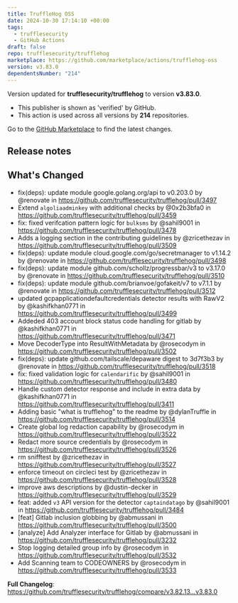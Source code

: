 ```yaml
---
title: TruffleHog OSS
date: 2024-10-30 17:14:10 +00:00
tags:
  - trufflesecurity
  - GitHub Actions
draft: false
repo: trufflesecurity/trufflehog
marketplace: https://github.com/marketplace/actions/trufflehog-oss
version: v3.83.0
dependentsNumber: "214"
---
```



Version updated for **trufflesecurity/trufflehog** to version **v3.83.0**.
- This publisher is shown as 'verified' by GitHub.
- This action is used across all versions by **214** repositories.

Go to the [GitHub Marketplace](https://github.com/marketplace/actions/trufflehog-oss) to find the latest changes.

## Release notes

## What's Changed
* fix(deps): update module google.golang.org/api to v0.203.0 by @renovate in https://github.com/trufflesecurity/trufflehog/pull/3497
* Extend `algoliaadminkey` with additional checks by @0x2b3bfa0 in https://github.com/trufflesecurity/trufflehog/pull/3459
* fix: fixed verifcation pattern logic for `bulksms` by @sahil9001 in https://github.com/trufflesecurity/trufflehog/pull/3478
* Adds a logging section in the contributing guidelines by @zricethezav in https://github.com/trufflesecurity/trufflehog/pull/3509
* fix(deps): update module cloud.google.com/go/secretmanager to v1.14.2 by @renovate in https://github.com/trufflesecurity/trufflehog/pull/3498
* fix(deps): update module github.com/schollz/progressbar/v3 to v3.17.0 by @renovate in https://github.com/trufflesecurity/trufflehog/pull/3510
* fix(deps): update module github.com/brianvoe/gofakeit/v7 to v7.1.1 by @renovate in https://github.com/trufflesecurity/trufflehog/pull/3512
* updated gcpapplicationdefaultcredentials detector results with RawV2 by @kashifkhan0771 in https://github.com/trufflesecurity/trufflehog/pull/3499
* Addeded 403 account block status code handling for gitlab by @kashifkhan0771 in https://github.com/trufflesecurity/trufflehog/pull/3471
* Move DecoderType into ResultWithMetadata by @rosecodym in https://github.com/trufflesecurity/trufflehog/pull/3502
* fix(deps): update github.com/tailscale/depaware digest to 3d7f3b3 by @renovate in https://github.com/trufflesecurity/trufflehog/pull/3518
* fix: fixed validation logic for `calendarific` by @sahil9001 in https://github.com/trufflesecurity/trufflehog/pull/3480
* Handle custom detector response and include in extra data by @kashifkhan0771 in https://github.com/trufflesecurity/trufflehog/pull/3411
* Adding basic "what is trufflehog" to the readme by @dylanTruffle in https://github.com/trufflesecurity/trufflehog/pull/3514
* Create global log redaction capability by @rosecodym in https://github.com/trufflesecurity/trufflehog/pull/3522
* Redact more source credentials by @rosecodym in https://github.com/trufflesecurity/trufflehog/pull/3526
* rm snifftest by @zricethezav in https://github.com/trufflesecurity/trufflehog/pull/3527
* enforce timeout on circleci test by @zricethezav in https://github.com/trufflesecurity/trufflehog/pull/3528
* improve aws descriptions by @dustin-decker in https://github.com/trufflesecurity/trufflehog/pull/3529
* feat: added `v3` API version for the detector `captaindatago` by @sahil9001 in https://github.com/trufflesecurity/trufflehog/pull/3484
* [feat] Gitlab inclusion globbing by @abmussani in https://github.com/trufflesecurity/trufflehog/pull/3500
* [analyze] Add Analyzer interface for Gitlab by @abmussani in https://github.com/trufflesecurity/trufflehog/pull/3232
* Stop logging detailed group info by @rosecodym in https://github.com/trufflesecurity/trufflehog/pull/3532
* Add Scanning team to CODEOWNERS by @rosecodym in https://github.com/trufflesecurity/trufflehog/pull/3533


**Full Changelog**: https://github.com/trufflesecurity/trufflehog/compare/v3.82.13...v3.83.0
